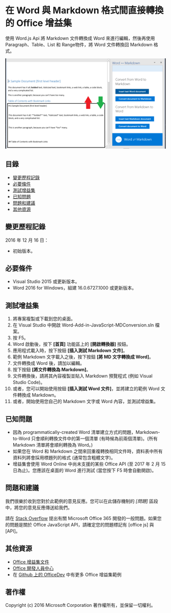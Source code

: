 # <a name="office-add-in-that-converts-directly-between-word-and-markdown-formats"></a>在 Word 與 Markdown 格式間直接轉換的 Office 增益集

使用 Word.js Api 將 Markdown 文件轉換成 Word 來進行編輯，然後再使用 Paragraph、Table、List 和 Range物件，將 Word 文件轉換回 Markdown 格式。

![在 Word 和 Markdown 間轉換](readme_art/ReadMeScreenshot.PNG)

## <a name="table-of-contents"></a>目錄
* [變更歷程記錄](#change-history)
* [必要條件](#prerequisites)
* [測試增益集](#test-the-add-in)
* [已知問題](#known-issues)
* [問題和建議](#questions-and-comments)
* [其他資源](#additional-resources)

## <a name="change-history"></a>變更歷程記錄

2016 年 12 月 16 日：

* 初始版本。

## <a name="prerequisites"></a>必要條件

* Visual Studio 2015 或更新版本。
* Word 2016 for Windows，組建 16.0.6727.1000 或更新版本。

## <a name="test-the-add-in"></a>測試增益集

1. 將專案複製或下載到您的桌面。
2. 在 Visual Studio 中開啟 Word-Add-in-JavaScript-MDConversion.sln 檔案。
2. 按 F5。
3. Word 啟動後，按下 **[首頁]** 功能區上的 **[開啟轉換器]** 按鈕。
4. 應用程式載入時，按下按鈕 **[插入測試 Markdown 文件]**。
5. 範例 Markdown 文字載入之後，按下按鈕 **[將 MD 文字轉換成 Word]**。
6. 文件轉換成 Word 後，請加以編輯。 
7. 按下按鈕 **[將文件轉換為 Markdown]**。 
8. 文件轉換後，請將其內容複製並貼入 Markdown 預覽程式 (例如 Visual Studio Code)。
9. 或者，您可以開始使用按鈕 **[插入測試 Word 文件]**，並將建立的範例 Word 文件轉換成 Markdown。 
10. 或者，開始使用您自己的 Markdown 文字或 Word 內容，並測試增益集。

## <a name="known-issues"></a>已知問題

- 因為 programmatically-created Word 清單建立方式的問題，Markdown-to-Word 只會順利轉換文件中的第一個清單 (有時候為前兩個清單)。(所有 Markdown 清單將會順利轉換為 Word。)
- 如果您在 Word 和 Markdown 之間來回重複轉換相同文件時，資料表中所有資料列將會採用標題列的格式 (通常包含粗體文字)。
- 增益集會使用 Word Online 中尚未支援的某些 Office API (至 2017 年 2 月 15 日為止)。您應該在桌面的 Word 進行測試 (當您按下 F5 時會自動開啟)。

## <a name="questions-and-comments"></a>問題和建議

我們很樂於收到您對於此範例的意見反應。您可以在此儲存機制的 *[問題]* 區段中，將您的意見反應傳送給我們。

請在 [Stack Overflow](http://stackoverflow.com/questions/tagged/office-js+API) 提出有關 Microsoft Office 365 開發的一般問題。如果您的問題是關於 Office JavaScript API，請確定您的問題標記有 [office js] 與 [API]。

## <a name="additional-resources"></a>其他資源

* [Office 增益集文件](https://msdn.microsoft.com/en-us/library/office/jj220060.aspx)
* [Office 開發人員中心](http://dev.office.com/)
* 在 [Github 上的 OfficeDev](https://github.com/officedev) 中有更多 Office 增益集範例

## <a name="copyright"></a>著作權
Copyright (c) 2016 Microsoft Corporation 著作權所有，並保留一切權利。

